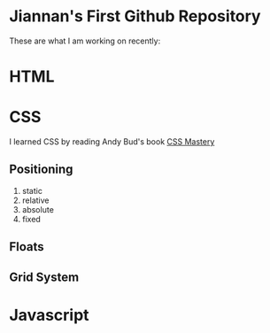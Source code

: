 Jiannan's First Github Repository
=================================

These are what I am working on recently:

# HTML

# CSS
I learned CSS by reading Andy Bud's book [CSS Mastery](https://www.amazon.com/CSS-Mastery-Andy-Budd/dp/1430258632)

## Positioning

1. static
2. relative
3. absolute
4. fixed

## Floats

## Grid System


# Javascript

